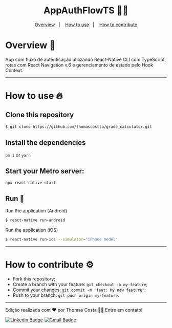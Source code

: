 <h1 align="center">
  AppAuthFlowTS 👨‍💻
</h1>

<div align="center"></div>
  
<p align="center">
  <a href="#overview-book">Overview</a>&nbsp;&nbsp;&nbsp;|&nbsp;&nbsp;&nbsp;
  <a href="#how-to-use-fire">How to use</a>&nbsp;&nbsp;&nbsp;|&nbsp;&nbsp;&nbsp;
  <a href="#how-to-contribute-gear">How to contribute</a>
</p>

# Overview :book:
  App com fluxo de autenticação utilizando React-Native CLI com TypeScript, rotas com React Navigation v.6 e gerenciamento de estado pelo Hook Context.

---

# How to use :fire:

## Clone this repository
```bash
$ git clone https://github.com/thomascostta/grade_calculator.git
```

## Install the dependencies
`pm i` or `yarn`

## Start your Metro server:
`npx react-native start`

## Run :iphone:
Run the application (Android)
```bash
$ react-native run-android
```

Run the application (iOS)
```bash
$ react-native run-ios --simulator="iPhone model"
```

---

# How to contribute :gear:
- Fork this repository;
- Create a branch with your feature: `git checkout -b my-feature`;
- Commit your changes: `git commit -m 'feat: My new feature'`;
- Push to your branch: `git push origin my-feature`.

---


Edição realizada com ❤️ por Thomas Costa 👋🏽 Entre em contato!

[![Linkedin Badge](https://img.shields.io/badge/-Thomas-blue?style=flat-square&logo=Linkedin&logoColor=white&link=https://www.linkedin.com/in/tgmarinho/)](https://www.linkedin.com/in/thomasjeffcosta/) 
[![Gmail Badge](https://img.shields.io/badge/-thomas.jeffcosta@gmail.com-c14438?style=flat-square&logo=Gmail&logoColor=white&link=mailto:thomas.jeffcosta@gmail.com)](mailto:thomas.jeffcosta@gmail.com)
